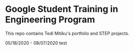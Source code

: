 # Google Student Training in Engineering Program

This repo contains Tedi Mitiku's portfolio and STEP projects.

05/18/2020 - 08/07/2020
test
